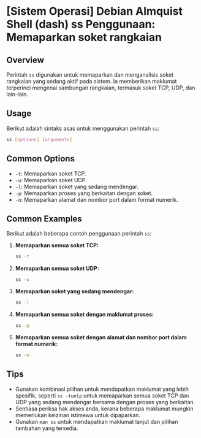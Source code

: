 # [Sistem Operasi] Debian Almquist Shell (dash) ss Penggunaan: Memaparkan soket rangkaian

## Overview
Perintah `ss` digunakan untuk memaparkan dan menganalisis soket rangkaian yang sedang aktif pada sistem. Ia memberikan maklumat terperinci mengenai sambungan rangkaian, termasuk soket TCP, UDP, dan lain-lain.

## Usage
Berikut adalah sintaks asas untuk menggunakan perintah `ss`:

```bash
ss [options] [arguments]
```

## Common Options
- `-t`: Memaparkan soket TCP.
- `-u`: Memaparkan soket UDP.
- `-l`: Memaparkan soket yang sedang mendengar.
- `-p`: Memaparkan proses yang berkaitan dengan soket.
- `-n`: Memaparkan alamat dan nombor port dalam format numerik.

## Common Examples
Berikut adalah beberapa contoh penggunaan perintah `ss`:

1. **Memaparkan semua soket TCP:**
   ```bash
   ss -t
   ```

2. **Memaparkan semua soket UDP:**
   ```bash
   ss -u
   ```

3. **Memaparkan soket yang sedang mendengar:**
   ```bash
   ss -l
   ```

4. **Memaparkan semua soket dengan maklumat proses:**
   ```bash
   ss -p
   ```

5. **Memaparkan semua soket dengan alamat dan nombor port dalam format numerik:**
   ```bash
   ss -n
   ```

## Tips
- Gunakan kombinasi pilihan untuk mendapatkan maklumat yang lebih spesifik, seperti `ss -tunlp` untuk memaparkan semua soket TCP dan UDP yang sedang mendengar bersama dengan proses yang berkaitan.
- Sentiasa periksa hak akses anda, kerana beberapa maklumat mungkin memerlukan keizinan istimewa untuk dipaparkan.
- Gunakan `man ss` untuk mendapatkan maklumat lanjut dan pilihan tambahan yang tersedia.